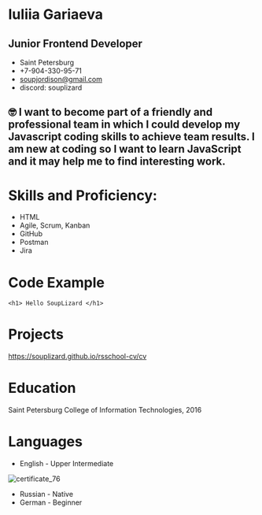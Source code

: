 # Iuliia Gariaeva
## Junior Frontend Developer
- Saint Petersburg
- +7-904-330-95-71
- soupjordison@gmail.com
- discord: souplizard

## :nerd_face: I  want to become part of a friendly and professional team in which I could develop my Javascript coding skills to achieve team results. I am new at coding so I want to learn JavaScript and it may help me to find interesting work.
# Skills and Proficiency:
-  HTML
-  Agile, Scrum, Kanban
-  GitHub
-  Postman
-  Jira
# Code Example
`<h1> Hello SoupLizard </h1> `
# Projects
https://souplizard.github.io/rsschool-cv/cv
# Education
Saint Petersburg College of Information Technologies, 2016
# Languages
- English - Upper Intermediate 

![certificate_76](https://user-images.githubusercontent.com/106471732/171507782-85ee4a87-98a9-403d-84a2-63c9acd8ac5b.png)

- Russian - Native
- German - Beginner
